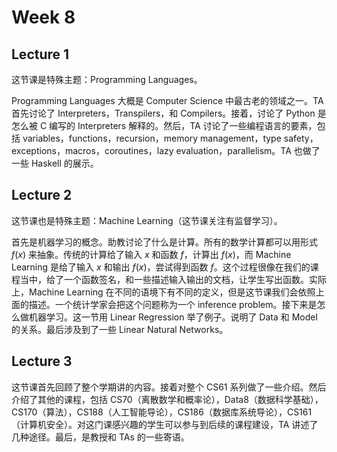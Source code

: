 # Week 8

## Lecture 1

这节课是特殊主题：Programming Languages。

Programming Languages 大概是 Computer Science 中最古老的领域之一。TA 首先讨论了 Interpreters，Transpilers，和 Compilers。接着，讨论了 Python 是怎么被 C 编写的 Interpreters 解释的。然后，TA 讨论了一些编程语言的要素，包括 variables，functions，recursion，memory management，type safety，exceptions，macros，coroutines，lazy evaluation，parallelism。TA 也做了一些 Haskell 的展示。

## Lecture 2

这节课也是特殊主题：Machine Learning（这节课关注有监督学习）。

首先是机器学习的概念。助教讨论了什么是计算。所有的数学计算都可以用形式 $f(x)$ 来抽象。传统的计算给了输入 $x$ 和函数 $f$，计算出 $f(x)$，而 Machine Learning 是给了输入 $x$ 和输出 $f(x)$，尝试得到函数 $f$。这个过程很像在我们的课程当中，给了一个函数签名，和一些描述输入输出的文档，让学生写出函数。实际上，Machine Learning 在不同的语境下有不同的定义，但是这节课我们会依照上面的描述。一个统计学家会把这个问题称为一个 inference problem。接下来是怎么做机器学习。这一节用 Linear Regression 举了例子。说明了 Data 和 Model 的关系。最后涉及到了一些 Linear Natural Networks。

## Lecture 3

这节课首先回顾了整个学期讲的内容。接着对整个 CS61 系列做了一些介绍。然后介绍了其他的课程，包括 CS70（离散数学和概率论），Data8（数据科学基础），CS170（算法），CS188（人工智能导论），CS186（数据库系统导论），CS161（计算机安全）。对这门课感兴趣的学生可以参与到后续的课程建设，TA 讲述了几种途径。最后，是教授和 TAs 的一些寄语。